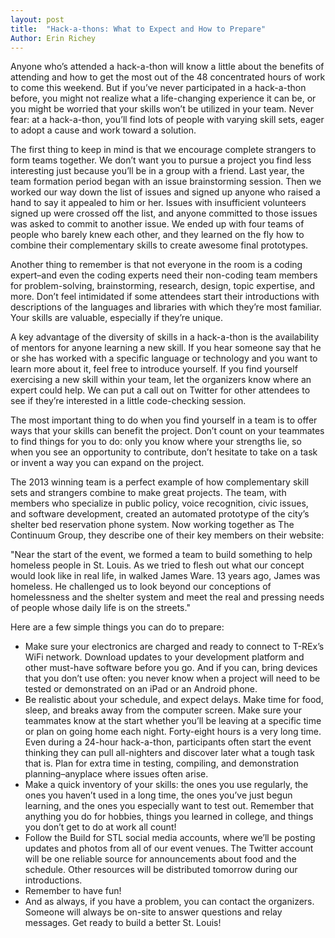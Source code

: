 ```yaml
---
layout: post
title:  "Hack-a-thons: What to Expect and How to Prepare"
Author: Erin Richey
---
```


Anyone who’s attended a hack-a-thon will know a little about the benefits of attending and how to get the most out of the 48 concentrated hours of work to come this weekend. But if you’ve never participated in a hack-a-thon before, you might not realize what a life-changing experience it can be, or you might be worried that your skills won’t be utilized in your team. Never fear: at a hack-a-thon, you’ll find lots of people with varying skill sets, eager to adopt a cause and work toward a solution.

The first thing to keep in mind is that we encourage complete strangers to form teams together. We don’t want you to pursue a project you find less interesting just because you’ll be in a group with a friend. Last year, the team formation period began with an issue brainstorming session. Then we worked our way down the list of issues and signed up anyone who raised a hand to say it appealed to him or her. Issues with insufficient volunteers signed up were crossed off the list, and anyone committed to those issues was asked to commit to another issue. We ended up with four teams of people who barely knew each other, and they learned on the fly how to combine their complementary skills to create awesome final prototypes.

Another thing to remember is that not everyone in the room is a coding expert–and even the coding experts need their non-coding team members for problem-solving, brainstorming, research, design, topic expertise, and more. Don’t feel intimidated if some attendees start their introductions with descriptions of the languages and libraries with which they’re most familiar. Your skills are valuable, especially if they’re unique.

A key advantage of the diversity of skills in a hack-a-thon is the availability of mentors for anyone learning a new skill. If you hear someone say that he or she has worked with a specific language or technology and you want to learn more about it, feel free to introduce yourself. If you find yourself exercising a new skill within your team, let the organizers know where an expert could help. We can put a call out on Twitter for other attendees to see if they’re interested in a little code-checking session.

The most important thing to do when you find yourself in a team is to offer ways that your skills can benefit the project. Don’t count on your teammates to find things for you to do: only you know where your strengths lie, so when you see an opportunity to contribute, don’t hesitate to take on a task or invent a way you can expand on the project.

The 2013 winning team is a perfect example of how complementary skill sets and strangers combine to make great projects. The team, with members who specialize in public policy, voice recognition, civic issues, and software development, created an automated prototype of the city’s shelter bed reservation phone system. Now working together as The Continuum Group, they describe one of their key members on their website:

"Near the start of the event, we formed a team to build something to help homeless people in St. Louis. As we tried to flesh out what our concept would look like in real life, in walked James Ware. 13 years ago, James was homeless. He challenged us to look beyond our conceptions of homelessness and the shelter system and meet the real and pressing needs of people whose daily life is on the streets."

Here are a few simple things you can do to prepare:

* Make sure your electronics are charged and ready to connect to T-REx’s WiFi network. Download updates to your development platform and other must-have software before you go. And if you can, bring devices that you don’t use often: you never know when a project will need to be tested or demonstrated on an iPad or an Android phone.
* Be realistic about your schedule, and expect delays. Make time for food, sleep, and breaks away from the computer screen. Make sure your teammates know at the start whether you’ll be leaving at a specific time or plan on going home each night. Forty-eight hours is a very long time. Even during a 24-hour hack-a-thon, participants often start the event thinking they can pull all-nighters and discover later what a tough task that is. Plan for extra time in testing, compiling, and demonstration planning–anyplace where issues often arise.
* Make a quick inventory of your skills: the ones you use regularly, the ones you haven’t used in a long time, the ones you’ve just begun learning, and the ones you especially want to test out. Remember that anything you do for hobbies, things you learned in college, and things you don’t get to do at work all count!
* Follow the Build for STL social media accounts, where we’ll be posting updates and photos from all of our event venues. The Twitter account will be one reliable source for announcements about food and the schedule. Other resources will be distributed tomorrow during our introductions.
* Remember to have fun! 
* And as always, if you have a problem, you can contact the organizers. Someone will always be on-site to answer questions and relay messages. Get ready to build a better St. Louis!
